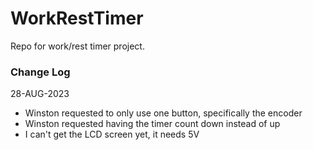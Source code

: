 # WorkRestTimer
Repo for work/rest timer project.

### Change Log
28-AUG-2023
- Winston requested to only use one button, specifically the encoder
- Winston requested having the timer count down instead of up
- I can't get the LCD screen yet, it needs 5V
